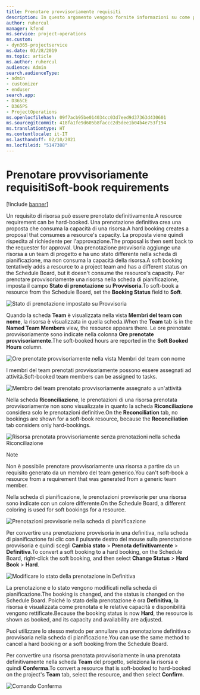 ```yaml
---
title: Prenotare provvisoriamente requisiti
description: In questo argomento vengono fornite informazioni su come prenotare provvisoriamente i requisiti.
author: ruhercul
manager: kfend
ms.service: project-operations
ms.custom:
- dyn365-projectservice
ms.date: 03/28/2019
ms.topic: article
ms.author: ruhercul
audience: Admin
search.audienceType:
- admin
- customizer
- enduser
search.app:
- D365CE
- D365PS
- ProjectOperations
ms.openlocfilehash: 09f7acb95be014034cc03d7eed9d37363d430601
ms.sourcegitcommit: 418fa1fe9d605b8faccc2d5dee1b04b4e753f194
ms.translationtype: HT
ms.contentlocale: it-IT
ms.lasthandoff: 02/10/2021
ms.locfileid: "5147388"
---
```

# <a name="soft-book-requirements"></a><span data-ttu-id="f0dc7-103">Prenotare provvisoriamente requisiti</span><span class="sxs-lookup"><span data-stu-id="f0dc7-103">Soft-book requirements</span></span>

[!include [banner](../includes/psa-now-project-operations.md)]

<span data-ttu-id="f0dc7-104">Un requisito di risorsa può essere prenotato definitivamente.</span><span class="sxs-lookup"><span data-stu-id="f0dc7-104">A resource requirement can be hard-booked.</span></span> <span data-ttu-id="f0dc7-105">Una prenotazione definitiva crea una proposta che consuma la capacità di una risorsa.</span><span class="sxs-lookup"><span data-stu-id="f0dc7-105">A hard booking creates a proposal that consumes a resource's capacity.</span></span> <span data-ttu-id="f0dc7-106">La proposta viene quindi rispedita al richiedente per l'approvazione.</span><span class="sxs-lookup"><span data-stu-id="f0dc7-106">The proposal is then sent back to the requester for approval.</span></span> <span data-ttu-id="f0dc7-107">Una prenotazione provvisoria aggiunge una risorsa a un team di progetto e ha uno stato differente nella scheda di pianificazione, ma non consuma la capacità della risorsa.</span><span class="sxs-lookup"><span data-stu-id="f0dc7-107">A soft booking tentatively adds a resource to a project team and has a different status on the Schedule Board, but it doesn't consume the resource's capacity.</span></span> <span data-ttu-id="f0dc7-108">Per prenotare provvisoriamente una risorsa nella scheda di pianificazione, imposta il campo **Stato di prenotazione** su **Provvisoria**.</span><span class="sxs-lookup"><span data-stu-id="f0dc7-108">To soft-book a resource from the Schedule Board, set the **Booking Status** field to **Soft**.</span></span>

![Stato di prenotazione impostato su Provvisoria](media/Resource-Management-image77.png)

<span data-ttu-id="f0dc7-110">Quando la scheda **Team** è visualizzata nella vista **Membri del team con nome**, la risorsa è visualizzata in quella scheda.</span><span class="sxs-lookup"><span data-stu-id="f0dc7-110">When the **Team** tab is in the **Named Team Members** view, the resource appears there.</span></span> <span data-ttu-id="f0dc7-111">Le ore prenotate provvisoriamente sono indicate nella colonna **Ore prenotate provvisoriamente**.</span><span class="sxs-lookup"><span data-stu-id="f0dc7-111">The soft-booked hours are reported in the **Soft Booked Hours** column.</span></span>

![Ore prenotate provvisoriamente nella vista Membri del team con nome](media/Resource-Management-image78.png)

<span data-ttu-id="f0dc7-113">I membri del team prenotati provvisoriamente possono essere assegnati ad attività.</span><span class="sxs-lookup"><span data-stu-id="f0dc7-113">Soft-booked team members can be assigned to tasks.</span></span>

![Membro del team prenotato provvisoriamente assegnato a un'attività](media/Resource-Management-image79.png)

<span data-ttu-id="f0dc7-115">Nella scheda **Riconciliazione**, le prenotazioni di una risorsa prenotata provvisoriamente non sono visualizzate in quanto la scheda **Riconciliazione** considera solo le prenotazioni definitive.</span><span class="sxs-lookup"><span data-stu-id="f0dc7-115">On the **Reconciliation** tab, no bookings are shown for a soft-book resource, because the **Reconciliation** tab considers only hard-bookings.</span></span>

![Risorsa prenotata provvisoriamente senza prenotazioni nella scheda Riconciliazione](media/Resource-Management-image80.png)

> [!NOTE]
> <span data-ttu-id="f0dc7-117">Non è possibile prenotare provvisoriamente una risorsa a partire da un requisito generato da un membro del team generico.</span><span class="sxs-lookup"><span data-stu-id="f0dc7-117">You can't soft-book a resource from a requirement that was generated from a generic team member.</span></span>

<span data-ttu-id="f0dc7-118">Nella scheda di pianificazione, le prenotazioni provvisorie per una risorsa sono indicate con un colore differente.</span><span class="sxs-lookup"><span data-stu-id="f0dc7-118">On the Schedule Board, a different coloring is used for soft bookings for a resource.</span></span>

![Prenotazioni provvisorie nella scheda di pianificazione](media/Resource-Management-image81.png)

<span data-ttu-id="f0dc7-120">Per convertire una prenotazione provvisoria in una definitiva, nella scheda di pianificazione fai clic con il pulsante destro del mouse sulla prenotazione provvisoria e quindi scegli **Cambia stato** \> **Prenota definitivamente** \> **Definitiva**.</span><span class="sxs-lookup"><span data-stu-id="f0dc7-120">To convert a soft booking to a hard booking, on the Schedule Board, right-click the soft booking, and then select **Change Status** \> **Hard Book** \> **Hard**.</span></span>

![Modificare lo stato della prenotazione in Definitiva](media/Resource-Management-image82.png)

<span data-ttu-id="f0dc7-122">La prenotazione e lo stato vengono modificati nella scheda di pianificazione.</span><span class="sxs-lookup"><span data-stu-id="f0dc7-122">The booking is changed, and the status is changed on the Schedule Board.</span></span> <span data-ttu-id="f0dc7-123">Poiché lo stato della prenotazione è ora **Definitiva**, la risorsa è visualizzata come prenotata e le relative capacità e disponibilità vengono rettificate.</span><span class="sxs-lookup"><span data-stu-id="f0dc7-123">Because the booking status is now **Hard**, the resource is shown as booked, and its capacity and availability are adjusted.</span></span>

<span data-ttu-id="f0dc7-124">Puoi utilizzare lo stesso metodo per annullare una prenotazione definitiva o provvisoria nella scheda di pianificazione.</span><span class="sxs-lookup"><span data-stu-id="f0dc7-124">You can use the same method to cancel a hard booking or a soft booking from the Schedule Board.</span></span>

<span data-ttu-id="f0dc7-125">Per convertire una risorsa prenotata provvisoriamente in una prenotata definitivamente nella scheda **Team** del progetto, seleziona la risorsa e quindi **Conferma**.</span><span class="sxs-lookup"><span data-stu-id="f0dc7-125">To convert a resource that is soft-booked to hard-booked on the project's **Team** tab, select the resource, and then select **Confirm**.</span></span>

![Comando Conferma](media/Resource-Management-image83.png)
